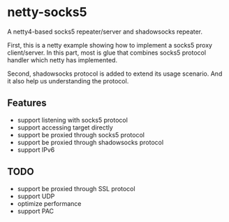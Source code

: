 # netty-socks5

A netty4-based socks5 repeater/server and shadowsocks repeater.

First, this is a netty example showing how to implement a socks5 proxy client/server. In this part, most is glue that combines socks5 protocol handler which netty has implemented.

Second, shadowsocks protocol is added to extend its usage scenario. And it also help us understanding the protocol.

## Features

- support listening with socks5 protocol
- support accessing target directly
- support be proxied through socks5 protocol
- support be proxied through shadowsocks protocol
- support IPv6

## TODO

- support be proxied through SSL protocol
- support UDP
- optimize performance
- support PAC
